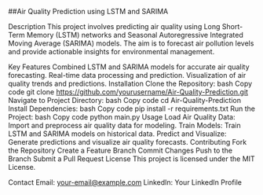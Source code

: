 ##Air Quality Prediction using LSTM and SARIMA

Description
This project involves predicting air quality using Long Short-Term Memory (LSTM) networks and Seasonal Autoregressive Integrated Moving Average (SARIMA) models. The aim is to forecast air pollution levels and provide actionable insights for environmental management.

Key Features
Combined LSTM and SARIMA models for accurate air quality forecasting.
Real-time data processing and prediction.
Visualization of air quality trends and predictions.
Installation
Clone the Repository:
bash
Copy code
git clone https://github.com/yourusername/Air-Quality-Prediction.git
Navigate to Project Directory:
bash
Copy code
cd Air-Quality-Prediction
Install Dependencies:
bash
Copy code
pip install -r requirements.txt
Run the Project:
bash
Copy code
python main.py
Usage
Load Air Quality Data:
Import and preprocess air quality data for modeling.
Train Models:
Train LSTM and SARIMA models on historical data.
Predict and Visualize:
Generate predictions and visualize air quality forecasts.
Contributing
Fork the Repository
Create a Feature Branch
Commit Changes
Push to the Branch
Submit a Pull Request
License
This project is licensed under the MIT License.

Contact
Email: your-email@example.com
LinkedIn: Your LinkedIn Profile
